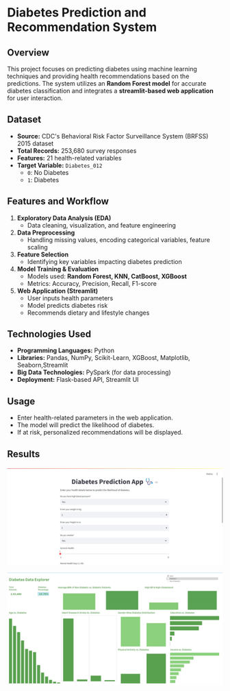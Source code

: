 # Diabetes Prediction and Recommendation System

## Overview
This project focuses on predicting diabetes using machine learning techniques and providing health recommendations based on the predictions. The system utilizes an **Random Forest model** for accurate diabetes classification and integrates a **streamlit-based web application** for user interaction.

## Dataset
- **Source:** CDC's Behavioral Risk Factor Surveillance System (BRFSS) 2015 dataset
- **Total Records:** 253,680 survey responses
- **Features:** 21 health-related variables
- **Target Variable:** `Diabetes_012`
  - `0`: No Diabetes
  - `1`: Diabetes
## Features and Workflow
1. **Exploratory Data Analysis (EDA)**
   - Data cleaning, visualization, and feature engineering
2. **Data Preprocessing**
   - Handling missing values, encoding categorical variables, feature scaling
3. **Feature Selection**
   - Identifying key variables impacting diabetes prediction
4. **Model Training & Evaluation**
   - Models used: **Random Forest, KNN, CatBoost, XGBoost**
   - Metrics: Accuracy, Precision, Recall, F1-score
5. **Web Application (Streamlit)**
   - User inputs health parameters
   - Model predicts diabetes risk
   - Recommends dietary and lifestyle changes

## Technologies Used
- **Programming Languages:** Python
- **Libraries:** Pandas, NumPy, Scikit-Learn, XGBoost, Matplotlib, Seaborn,Streamlit
- **Big Data Technologies:** PySpark (for data processing)
- **Deployment:** Flask-based API, Streamlit UI

## Usage
- Enter health-related parameters in the web application.
- The model will predict the likelihood of diabetes.
- If at risk, personalized recommendations will be displayed.

## Results

![image alt](https://github.com/adityaawati45/Diabetes-Health-Prediction-System/blob/18778dc5363bc79967baf14cd86902bf49084307/WhatsApp%20Image%202025-02-11%20at%203.45.34%20AM.jpeg)

![image alt](https://github.com/adityaawati45/Diabetes-Health-Prediction-System/blob/95bea9811564bc30e5e2f95b9d9f8c6d3d3e4e0f/WhatsApp%20Image%202025-02-11%20at%2012.09.51%20PM.jpeg)


